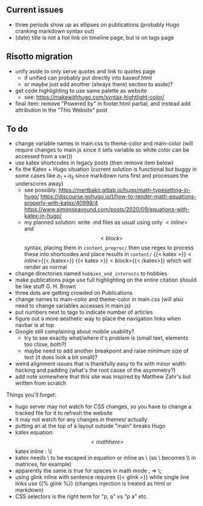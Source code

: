 ## Current issues
- three periods show up as ellipses on publications (probably Hugo
  cranking markdown syntax out)
- (date) title   is not a hot link on timeline page, but is on tags
  page
  
## Risotto migration
- unify aside to only serve quotes and link to quotes page
  - if unified can probably put directly into baseof.html
  - or maybe just add another (always there) section to aside)?
- get code highlighting to use same palette as website
  - see: https://makewithhugo.com/syntax-hightlight-color/
- final item: remove "Powered by" in footer.html partial, and instead add
  attribution in the "This Website" post

## To do
- change variable names in main.css to theme-color and main-color (will require
  changes to main.js since it sets variable so white color can be accessed from
  a var())
- use katex shortcodes in legacy posts (then remove item below)
- fix the Katex + Hugo situation (current solution is functional but buggy in some cases like $a_1 + a_2$ since markdown runs first and processes the underscores away)
  - see possibly: https://mertbakir.gitlab.io/hugo/math-typesetting-in-hugo/
                  https://discourse.gohugo.io/t/how-to-render-math-equations-properly-with-katex/40998/4
                  https://www.simonspavound.com/posts/2020/09/equations-with-katex-in-hugo/
  - my planned solution: write .md files as usual using only $<inline>$ and 
                         $$<block>$$ syntax, placing them in
                         `content_preproc/` then use regex to process
                         these into shortcodes and place results in `content/`
                         {{< katex >}}$<inline>${{< /katex>}}
                         {{< katex >}}$<block>${{< /katex>}}
                         which will render as normal
- change directories named `hobbies_and_interests` to hobbies
- make publications page use full highlighting on the entire citation
  should be like <a> stuff <span class="themecolor">G. H. Brown</span></a>
- three dots are getting crowded on Publications
- change names to main-color and theme-color in main.css (will also
  need to change variables accesses in main.js)
- put numbers next to tags to indicate number of articles
- figure out a more aesthetic way to place the navigation links when
  navbar is at top
- Google still complaining about mobile usability?
  - try to see exactly what/where it's problem is (small text,
    elements too close, both?)
  - maybe need to add another breakpoint and raise minimum size of
    text (it does look a bit small)?
- weird alignment issues that is thankfully easy to fix with minor
  width hacking and padding (what's the root cause of the asymmetry?)
- add note somewhere that this site was inspired by Matthew Zahr's
  but written from scratch

Things you'll forget:
- hugo server may not watch for CSS changes, so you have to change
  a tracked file for it to refresh the website
- it may not watch for any changes in themes/ actually
- putting an <!-- html comment --> at the top of a layout outside
  "main" breaks Hugo
- katex equation: $$  <math here> $$
  katex inline  : \\( <math here> \\)
- katex needs \ to be escaped in equation or inline as \\ (so \\
  becomes \\\\ in matrices, for example)
- apparently the same is true for spaces in math mode \; => \\;
- using glink inline with sentence requires {{< glink >}} while
  single line links use {{% glink %}} (changes injection is
  treated as html or markdown)
- CSS selectors is the right term for "p, a" vs "p a" etc.


 
